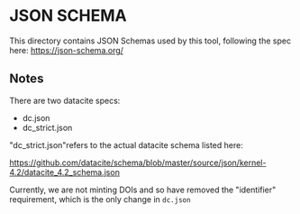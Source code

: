 # JSON SCHEMA

This directory contains JSON Schemas used by this tool, following the spec
here: https://json-schema.org/

## Notes

There are two datacite specs:

* dc.json
* dc_strict.json

"dc_strict.json"refers to the actual datacite schema listed here:

https://github.com/datacite/schema/blob/master/source/json/kernel-4.2/datacite_4.2_schema.json

Currently, we are not minting DOIs and so have removed the "identifier" requirement,
which is the only change in `dc.json`